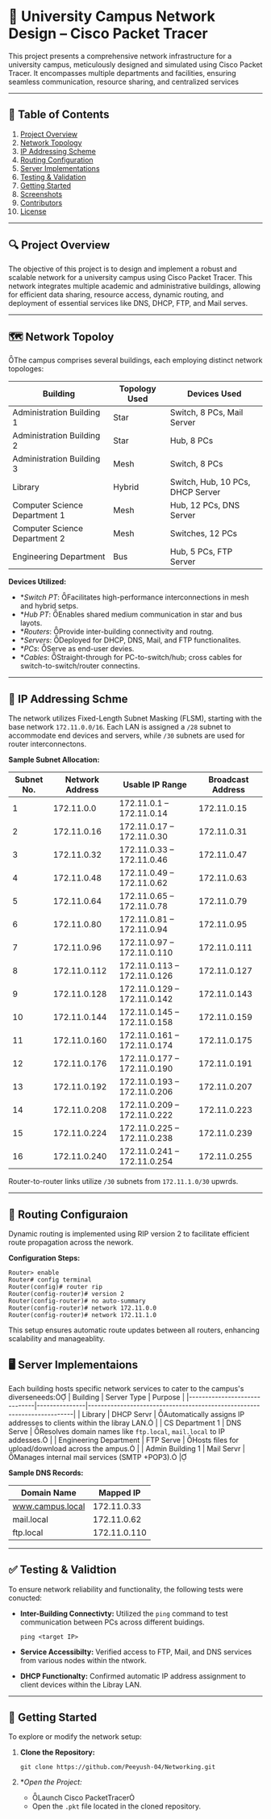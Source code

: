 # 🏫 University Campus Network Design – Cisco Packet Tracer
This project presents a comprehensive network infrastructure for a university campus, meticulously designed and simulated using Cisco Packet Tracer. It encompasses multiple departments and facilities, ensuring seamless communication, resource sharing, and centralized services

---

## 📌 Table of Contents

1. [Project Overview](#project-overview)
2. [Network Topology](#network-topology)
3. [IP Addressing Scheme](#ip-addressing-scheme)
4. [Routing Configuration](#routing-configuration)
5. [Server Implementations](#server-implementations)
6. [Testing & Validation](#testing--validation)
7. [Getting Started](#getting-started)
8. [Screenshots](#screenshots)
9. [Contributors](#contributors)
10. [License](#license)

---

## 🔍 Project Overview

The objective of this project is to design and implement a robust and scalable network for a university campus using Cisco Packet Tracer. This network integrates multiple academic and administrative buildings, allowing for efficient data sharing, resource access, dynamic routing, and deployment of essential services like DNS, DHCP, FTP, and Mail serves.

---

## 🗺️ Network Topoloy

The campus comprises several buildings, each employing distinct network topologes:

| Building                          | Topology Used | Devices Used                          |
|-----------------------------------|---------------|----------------------------------------|
| Administration Building 1         | Star          | Switch, 8 PCs, Mail Server             |
| Administration Building 2         | Star          | Hub, 8 PCs                             |
| Administration Building 3         | Mesh          | Switch, 8 PCs                          |
| Library                           | Hybrid        | Switch, Hub, 10 PCs, DHCP Server       |
| Computer Science Department 1     | Mesh          | Hub, 12 PCs, DNS Server                |
| Computer Science Department 2     | Mesh          | Switches, 12 PCs                       |
| Engineering Department            | Bus           | Hub, 5 PCs, FTP Server                 |

**Devices Utilized:**

- **Switch PT*: Facilitates high-performance interconnections in mesh and hybrid setps.
- **Hub PT*: Enables shared medium communication in star and bus layots.
- **Routers*: Provide inter-building connectivity and routng.
- **Servers*: Deployed for DHCP, DNS, Mail, and FTP functionalites.
- **PCs*: Serve as end-user devies.
- **Cables*: Straight-through for PC-to-switch/hub; cross cables for switch-to-switch/router connectins.

---

## 🧮 IP Addressing Schme

The network utilizes Fixed-Length Subnet Masking (FLSM), starting with the base network `172.11.0.0/16`. Each LAN is assigned a `/28` subnet to accommodate end devices and servers, while `/30` subnets are used for router interconnectons.

**Sample Subnet Allocation:**

| Subnet No. | Network Address | Usable IP Range           | Broadcast Address |
|------------|-----------------|---------------------------|-------------------|
| 1          | 172.11.0.0      | 172.11.0.1 – 172.11.0.14  | 172.11.0.15       |
| 2          | 172.11.0.16     | 172.11.0.17 – 172.11.0.30 | 172.11.0.31       |
| 3          | 172.11.0.32     | 172.11.0.33 – 172.11.0.46 | 172.11.0.47       |
| 4          | 172.11.0.48     | 172.11.0.49 – 172.11.0.62 | 172.11.0.63       |
| 5          | 172.11.0.64     | 172.11.0.65 – 172.11.0.78 | 172.11.0.79       |
| 6          | 172.11.0.80     | 172.11.0.81 – 172.11.0.94 | 172.11.0.95       |
| 7          | 172.11.0.96     | 172.11.0.97 – 172.11.0.110| 172.11.0.111      |
| 8          | 172.11.0.112    | 172.11.0.113 – 172.11.0.126| 172.11.0.127     |
| 9          | 172.11.0.128    | 172.11.0.129 – 172.11.0.142| 172.11.0.143     |
| 10         | 172.11.0.144    | 172.11.0.145 – 172.11.0.158| 172.11.0.159     |
| 11         | 172.11.0.160    | 172.11.0.161 – 172.11.0.174| 172.11.0.175     |
| 12         | 172.11.0.176    | 172.11.0.177 – 172.11.0.190| 172.11.0.191     |
| 13         | 172.11.0.192    | 172.11.0.193 – 172.11.0.206| 172.11.0.207     |
| 14         | 172.11.0.208    | 172.11.0.209 – 172.11.0.222| 172.11.0.223     |
| 15         | 172.11.0.224    | 172.11.0.225 – 172.11.0.238| 172.11.0.239     |
| 16         | 172.11.0.240    | 172.11.0.241 – 172.11.0.254| 172.11.0.255     |

Router-to-router links utilize `/30` subnets from `172.11.1.0/30` upwrds.

---

## 🔁 Routing Configuraion

Dynamic routing is implemented using RIP version 2 to facilitate efficient route propagation across the nework.

**Configuration Steps:**

```
Router> enable
Router# config terminal
Router(config)# router rip
Router(config-router)# version 2
Router(config-router)# no auto-summary
Router(config-router)# network 172.11.0.0
Router(config-router)# network 172.11.1.0
```

This setup ensures automatic route updates between all routers, enhancing scalability and manageablity.

## 🖥️ Server Implementaions

Each building hosts specific network services to cater to the campus's diverseneeds:
| Building                     | Server Type   | Purpose                                                                 |
|------------------------------|---------------|-------------------------------------------------------------------------|
| Library                      | DHCP Servr   | Automatically assigns IP addresses to clients within the libray LAN.  |
| CS Department 1              | DNS Serve    | Resolves domain names like `ftp.local`, `mail.local` to IP addesses.  |
| Engineering Department       | FTP Serve    | Hosts files for upload/download across the ampus.                     |
| Admin Building 1             | Mail Servr   | Manages internal mail services (SMTP +POP3).                          |

**Sample DNS Records:**

| Domain Name      | Mapped IP       |
|------------------|-----------------|
| www.campus.local | 172.11.0.33     |
| mail.local       | 172.11.0.62     |
| ftp.local        | 172.11.0.110    |

---

## ✅ Testing & Validtion

To ensure network reliability and functionality, the following tests were conucted:

- **Inter-Building Connectivty:** Utilized the `ping` command to test communication between PCs across different buidings.

  ```
  ping <target IP>
  ```

- **Service Accessibilty:** Verified access to FTP, Mail, and DNS services from various nodes within the ntwork.

- **DHCP Functionalty:** Confirmed automatic IP address assignment to client devices within the Libray LAN.

---

## 🚀 Getting Started

To explore or modify the network setup:

1. **Clone the Repository:**

   ```
   git clone https://github.com/Peeyush-04/Networking.git
   ```

2. **Open the Project:*

   - Launch Cisco PacketTracer
   - Open the `.pkt` file located in the cloned repository. 
